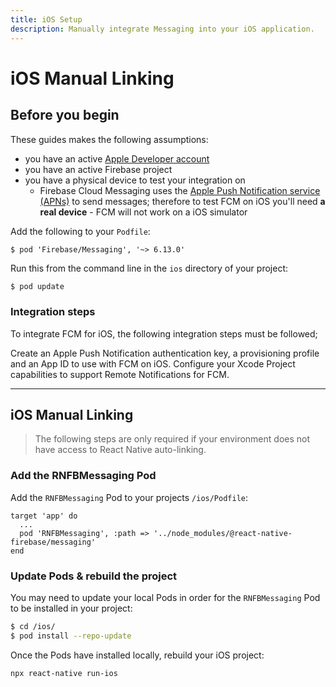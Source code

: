 ```yaml
---
title: iOS Setup
description: Manually integrate Messaging into your iOS application.
---
```


# iOS Manual Linking

## Before you begin

These guides makes the following assumptions:

- you have an active [Apple Developer account](https://developer.apple.com/membercenter/index.action)
- you have an active Firebase project
- you have a physical device to test your integration on
  - Firebase Cloud Messaging uses the [Apple Push Notification service (APNs)](https://developer.apple.com/notifications/) to send messages; therefore to test FCM on iOS you'll need **a real device** - FCM will not work on a iOS simulator

Add the following to your `Podfile`:

```ruby{3}
$ pod 'Firebase/Messaging', '~> 6.13.0'
```

Run this from the command line in the `ios` directory of your project:

```bash
$ pod update
```

### Integration steps

To integrate FCM for iOS, the following integration steps must be followed;

<Grid>
  <Block
		title="Configure Apple Push Notification service for FCM"
		to="/ios-configure-apns"
		icon="tool"
		color="#2196F3"
	>
		Create an Apple Push Notification authentication key, a provisioning profile and an App ID to use with FCM on iOS.
  	</Block>
	<Block
		title="Configure Xcode Project notification capabilities"
		to="/ios-xcode-project-capabilities"
		icon="tool"
		color="#2196F3"
	>
		Configure your Xcode Project capabilities to support Remote Notifications for FCM.
  	</Block>
</Grid>

---

## iOS Manual Linking

> The following steps are only required if your environment does not have access to React Native
> auto-linking.

### Add the RNFBMessaging Pod

Add the `RNFBMessaging` Pod to your projects `/ios/Podfile`:

```ruby{3}
target 'app' do
  ...
  pod 'RNFBMessaging', :path => '../node_modules/@react-native-firebase/messaging'
end
```

### Update Pods & rebuild the project

You may need to update your local Pods in order for the `RNFBMessaging` Pod to be installed in your project:

```bash
$ cd /ios/
$ pod install --repo-update
```

Once the Pods have installed locally, rebuild your iOS project:

```bash
npx react-native run-ios
```
